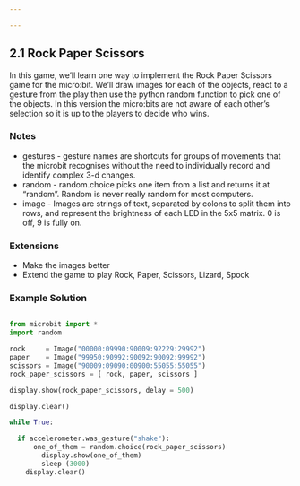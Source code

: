 ```yaml
---

---
```

## 2.1 Rock Paper Scissors

In this game, we’ll learn one way to implement the Rock Paper Scissors game for the micro:bit. We’ll
draw images for each of the objects, react to a gesture from the play then use the python random
function to pick one of the objects. In this version the micro:bits are not aware of each other’s
selection so it is up to the players to decide who wins.


### Notes

* gestures - gesture names are shortcuts for groups of movements that the microbit recognises without the need to individually record and identify complex 3-d changes.
* random - random.choice picks one item from a list and returns it at “random”. Random is never really random for most computers.
* image - Images are strings of text, separated by colons to split them into rows, and represent the brightness of each LED in the 5x5 matrix. 0 is off, 9 is fully on.


### Extensions

* Make the images better
* Extend the game to play Rock, Paper, Scissors, Lizard, Spock


### Example Solution

```python

from microbit import *
import random

rock     = Image("00000:09990:90009:92229:29992")
paper    = Image("99950:90992:90092:90092:99992")
scissors = Image("90009:09090:00900:55055:55055")
rock_paper_scissors = [ rock, paper, scissors ]

display.show(rock_paper_scissors, delay = 500)

display.clear()

while True:

  if accelerometer.was_gesture("shake"):   
	  one_of_them = random.choice(rock_paper_scissors)
		display.show(one_of_them)
		sleep (3000)
    display.clear()

```
